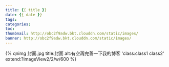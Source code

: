 ```yaml
---
title: {{ title }}
date: {{ date }}
tags:
categories:
toc:
thumbnail: http://obc2f9adw.bkt.clouddn.com/static/images/
banner: http://obc2f9adw.bkt.clouddn.com/static/images/
---
```

{% qnimg 封面.jpg title:封面 alt:有空再完善一下我的博客 'class:class1 class2' extend:?imageView2/2/w/600 %}